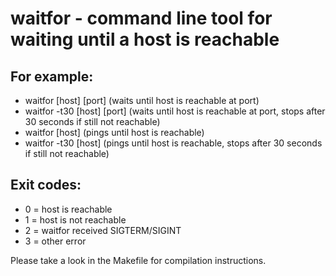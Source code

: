# waitfor   -   command line tool for waiting until a host is reachable


For example:
---

* waitfor [host] [port] (waits until host is reachable at port)
* waitfor -t30 [host] [port] (waits until host is reachable at port, stops after 30 seconds if still not reachable)
* waitfor [host] (pings until host is reachable)
* waitfor -t30 [host] (pings until host is reachable, stops after 30 seconds if still not reachable)

Exit codes:
---

* 0 = host is reachable
* 1 = host is not reachable
* 2 = waitfor received SIGTERM/SIGINT
* 3 = other error

Please take a look in the Makefile for compilation instructions.

